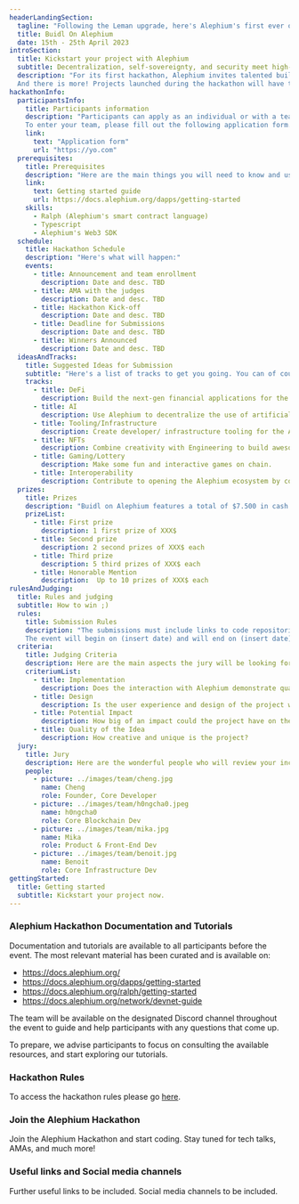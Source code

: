 ```yaml
---
headerLandingSection:
  tagline: "Following the Leman upgrade, here's Alephium's first ever online hackathon."
  title: Buidl On Alephium
  date: 15th - 25th April 2023
introSection:
  title: Kickstart your project with Alephium
  subtitle: Decentralization, self-sovereignty, and security meet high-performance, accessibility, and energy efficiency in Alephium’s dev-friendly network.
  description: "For its first hackathon, Alephium invites talented builders from all over the world to experiment and leverage its new development paradigm to expand on existing capabilities and create the first wave of Alephium’s dApps. This hackathon aims to propel the developer community’s creativity into an enabling force for innovation and progress. 
  And there is more! Projects launched during the hackathon will have the opportunity to receive further support from Alephium to continue their development."
hackathonInfo:
  participantsInfo:
    title: Participants information
    description: "Participants can apply as an individual or with a team of up to 5 people. It is important that each entry (solo or team) submit a brief description of the idea and the skills of each participant to make the organization process more efficient and streamlined.
    To enter your team, please fill out the following application form."
    link: 
      text: "Application form"
      url: "https://yo.com"
  prerequisites:
    title: Prerequisites
    description: "Here are the main things you will need to know and use in order to create your dApp with Alephium. Get start easily by checking out or dedicated guide."
    link: 
      text: Getting started guide
      url: https://docs.alephium.org/dapps/getting-started
    skills:
      - Ralph (Alephium's smart contract language)
      - Typescript
      - Alephium's Web3 SDK
  schedule: 
    title: Hackathon Schedule
    description: "Here's what will happen:"
    events: 
      - title: Announcement and team enrollment
        description: Date and desc. TBD
      - title: AMA with the judges
        description: Date and desc. TBD
      - title: Hackathon Kick-off
        description: Date and desc. TBD
      - title: Deadline for Submissions
        description: Date and desc. TBD
      - title: Winners Announced
        description: Date and desc. TBD
  ideasAndTracks:
    title: Suggested Ideas for Submission
    subtitle: "Here's a list of tracks to get you going. You can of course go off the track and show us your next big idea, but know that the following categories will be appreciated."
    tracks:
      - title: DeFi
        description: Build the next-gen financial applications for the decentralized economy.
      - title: AI
        description: Use Alephium to decentralize the use of artificial intelligence.
      - title: Tooling/Infrastructure
        description: Create developer/ infrastructure tooling for the Alephium Ecosystem and improve its security.
      - title: NFTs
        description: Combine creativity with Engineering to build awesome NFT dApps.
      - title: Gaming/Lottery
        description: Make some fun and interactive games on chain.
      - title: Interoperability
        description: Contribute to opening the Alephium ecosystem by connecting it to other chains.
  prizes:
    title: Prizes
    description: "Buidl on Alephium features a total of $7.500 in cash prizes. Prizes will be awarded at the judges’ discretion and might be adapted according to the received submissions. Here are the list of prizes you can win:"
    prizeList:
      - title: First prize
        description: 1 first prize of XXX$
      - title: Second prize
        description: 2 second prizes of XXX$ each
      - title: Third prize  
        description: 5 third prizes of XXX$ each
      - title: Honorable Mention
        description:  Up to 10 prizes of XXX$ each
rulesAndJudging:
  title: Rules and judging
  subtitle: How to win ;)
  rules:
    title: Submission Rules
    description: "The submissions must include links to code repositories. You can also include text, video, or audio with relevant graphics and links to webapps you may find relevant. Participants will be required to submit their work through this form.
    The event will begin on (insert date) and will end on (insert date)."
  criteria:
    title: Judging Criteria
    description: Here are the main aspects the jury will be looking for when evaluating your project.
    criteriumList:
      - title: Implementation
        description: Does the interaction with Alephium demonstrate quality software development?
      - title: Design
        description: Is the user experience and design of the project well thought out?
      - title: Potential Impact
        description: How big of an impact could the project have on the Alephium ecosystem?
      - title: Quality of the Idea
        description: How creative and unique is the project?
  jury:
    title: Jury
    description: Here are the wonderful people who will review your incredible work.
    people:
      - picture: ../images/team/cheng.jpg
        name: Cheng
        role: Founder, Core Developer
      - picture: ../images/team/h0ngcha0.jpeg
        name: h0ngcha0
        role: Core Blockchain Dev
      - picture: ../images/team/mika.jpg
        name: Mika
        role: Product & Front-End Dev
      - picture: ../images/team/benoit.jpg
        name: Benoit
        role: Core Infrastructure Dev
gettingStarted:
  title: Getting started
  subtitle: Kickstart your project now.
---
```


### Alephium Hackathon Documentation and Tutorials

Documentation and tutorials are available to all participants before the event. The most relevant material has been curated and is available on:

- https://docs.alephium.org/
- https://docs.alephium.org/dapps/getting-started
- https://docs.alephium.org/ralph/getting-started
- https://docs.alephium.org/network/devnet-guide

The team will be available on the designated Discord channel throughout the event to guide and help participants with any questions that come up.

To prepare, we advise participants to focus on consulting the available resources, and start exploring our tutorials.

### Hackathon Rules

To access the hackathon rules please go [here](https://alephium.org).

### Join the Alephium Hackathon

Join the Alephium Hackathon and start coding. Stay tuned for tech talks, AMAs, and much more!

### Useful links and Social media channels

Further useful links to be included. Social media channels to be included.

